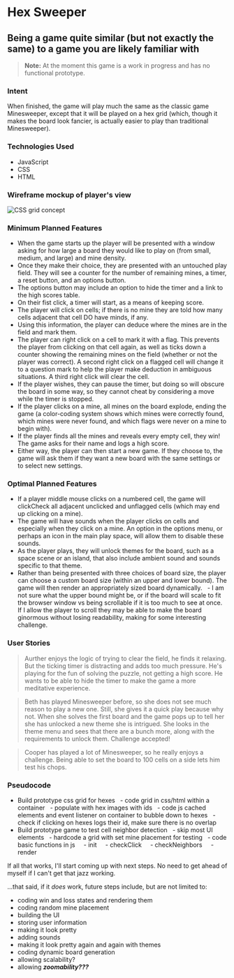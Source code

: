 # Hex Sweeper

## Being a game quite similar (but not exactly the same) to a game you are likely familiar with

> **Note:** At the moment this game is a work in progress and has no functional prototype.

### Intent

When finished, the game will play much the same as the classic game Minesweeper, except that it will be played on a hex grid (which, though it makes the board look fancier, is actually easier to play than traditional Minesweeper).

### Technologies Used

- JavaScript
- CSS
- HTML

### Wireframe mockup of player's view

![CSS grid concept](https://i.imgur.com/x86Sp3M.png)

### Minimum Planned Features

- When the game starts up the player will be presented with a window asking for how large a board they would like to play on (from small, medium, and large) and mine density.
- Once they make their choice, they are presented with an untouched play field. They will see a counter for the number of remaining mines, a timer, a reset button, and an options button.
- The options button may include an option to hide the timer and a link to the high scores table.
- On their fist click, a timer will start, as a means of keeping score.
- The player will click on cells; if there is no mine they are told how many cells adjacent that cell DO have minds, if any.
- Using this information, the player can deduce where the mines are in the field and mark them.
- The player can right click on a cell to mark it with a flag. This prevents the player from clicking on that cell again, as well as ticks down a counter showing the remaining mines on the field (whether or not the player was correct). A second right click on a flagged cell will change it to a question mark to help the player make deduction in ambiguous situations. A third right click will clear the cell.
- If the player wishes, they can pause the timer, but doing so will obscure the board in some way, so they cannot cheat by considering a move while the timer is stopped.
- If the player clicks on a mine, all mines on the board explode, ending the game (a color-coding system shows which mines were correctly found, which mines were never found, and which flags were never on a mine to begin with).
- If the player finds all the mines and reveals every empty cell, they win! The game asks for their name and logs a high score.
- Either way, the player can then start a new game. If they choose to, the game will ask them if they want a new board with the same settings or to select new settings.

### Optimal Planned Features

- If a player middle mouse clicks on a numbered cell, the game will clickCheck all adjacent unclicked and unflagged cells (which may end up clicking on a mine).
- The game will have sounds when the player clicks on cells and especially when they click on a mine. An option in the options menu, or perhaps an icon in the main play space, will allow them to disable these sounds.
- As the player plays, they will unlock themes for the board, such as a space scene or an island, that also include ambient sound and sounds specific to that theme.
- Rather than being presented with three choices of board size, the player can choose a custom board size (within an upper and lower bound). The game will then render an appropriately sized board dynamically.
  - I am not sure what the upper bound might be, or if the board will scale to fit the browser window vs being scrollable if it is too much to see at once. If I allow the player to scroll they may be able to make the board ginormous without losing readability, making for some interesting challenge.

### User Stories

>Aurther enjoys the logic of trying to clear the field, he finds it relaxing. But the ticking timer is distracting and adds too much pressure. He's playing for the fun of solving the puzzle, not getting a high score. He wants to be able to hide the timer to make the game a more meditative experience.

>Beth has played Minesweeper before, so she does not see much reason to play a new one. Still, she gives it a quick play because why not. When she solves the first board and the game pops up to tell her she has unlocked a new theme she is intrigued. She looks in the theme menu and sees that there are a bunch more, along with the requirements to unlock them. Challenge accepted!

>Cooper has played a lot of Minesweeper, so he really enjoys a challenge. Being able to set the board to 100 cells on a side lets him test his chops.

### Pseudocode

- Build prototype css grid for hexes
  - code grid in css/html within a container
  - populate with hex images with ids
  - code js cached elements and event listener on container to bubble down to hexes
  - check if clicking on hexes logs their id, make sure there is no overlap
- Build prototype game to test cell neighbor detection
  - skip most UI elements
  - hardcode a grid with set mine placement for testing
  - code basic functions in js
    - init
    - checkClick
    - checkNeighbors
    - render

If all that works, I'll start coming up with next steps. No need to get ahead of myself if I can't get that jazz working.

...that said, if it *does* work, future steps include, but are not limited to:

- coding win and loss states and rendering them
- coding random mine placement
- building the UI
- storing user information
- making it look pretty
- adding sounds
- making it look pretty again and again with themes
- coding dynamic board generation
- allowing scalability?
- allowing **_zoomability???_**